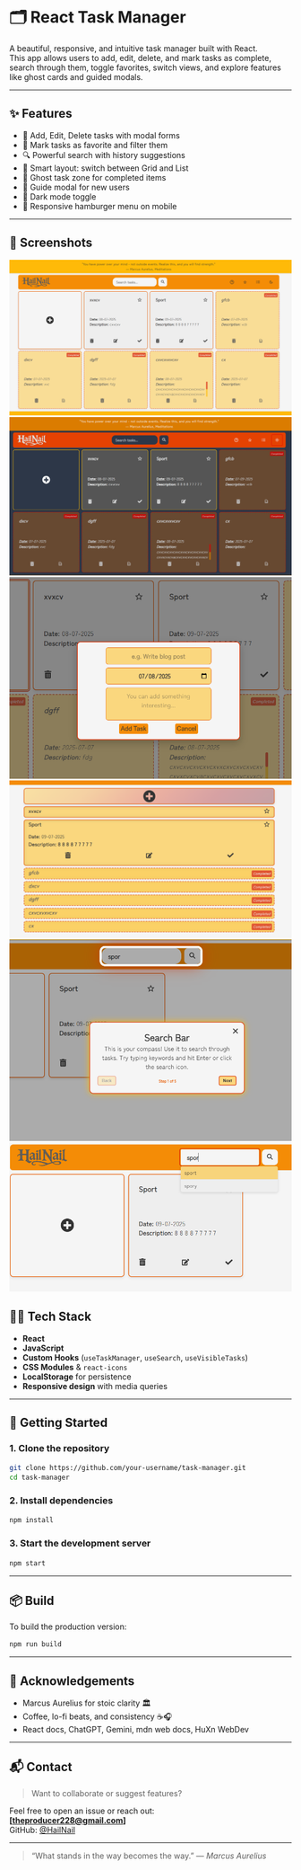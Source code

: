 # 🗂️ React Task Manager

A beautiful, responsive, and intuitive task manager built with React.  
This app allows users to add, edit, delete, and mark tasks as complete, search through them, toggle favorites, switch views, and explore features like ghost cards and guided modals.

---

## ✨ Features

- 📝 Add, Edit, Delete tasks with modal forms
- 🌟 Mark tasks as favorite and filter them
- 🔍 Powerful search with history suggestions
- 🧠 Smart layout: switch between Grid and List
- 🧪 Ghost task zone for completed items
- 🧰 Guide modal for new users
- 🎨 Dark mode toggle
- 🍔 Responsive hamburger menu on mobile

---

## 📸 Screenshots

![Light Mode](./docs/light-mode.png)
![Dark Mode](./docs/dark-mode.png)
![Add Task](./docs/add-task.png)
![Collapsed Tasklist](./docs/collapsed-tasklist.png)
![Guide](./docs/guide.png)
![Search Bar](./docs/search-bar.png)


## 🧑‍💻 Tech Stack

- **React**
- **JavaScript**
- **Custom Hooks** (`useTaskManager`, `useSearch`, `useVisibleTasks`)
- **CSS Modules** & `react-icons`
- **LocalStorage** for persistence
- **Responsive design** with media queries

---

## 🚀 Getting Started

### 1. Clone the repository

```bash
git clone https://github.com/your-username/task-manager.git
cd task-manager
```

### 2. Install dependencies

```bash
npm install
```

### 3. Start the development server

```bash
npm start
```

---

## 📦 Build

To build the production version:

```bash
npm run build
```

---

## 🙌 Acknowledgements

- Marcus Aurelius for stoic clarity 🏛️
- Coffee, lo-fi beats, and consistency ☕🎧
- React docs, ChatGPT, Gemini, mdn web docs, HuXn WebDev

---

## 📬 Contact

> Want to collaborate or suggest features?

Feel free to open an issue or reach out:  
**[theproducer228@gmail.com]**  
GitHub: [@HailNail](https://github.com/HailNail)

---

> “What stands in the way becomes the way.” — _Marcus Aurelius_
